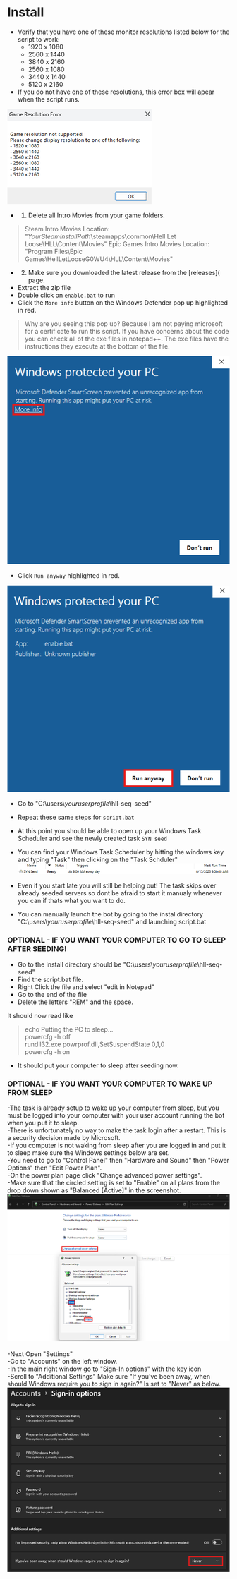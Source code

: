 # Install

- Verify that you have one of these monitor resolutions listed below for the script to work:
  - 1920 x 1080
  - 2560 x 1440
  - 3840 x 2160
  - 2560 x 1080
  - 3440 x 1440
  - 5120 x 2160
- If you do not have one of these resolutions, this error box will apear when the script runs.
  
![first](https://github.com/waterjugs/SYN-Seed-Script/blob/screenshots/Game%20Resolution%20Error.png)

- 1. Delete all Intro Movies from your game folders.
> Steam Intro Movies Location: "*YourSteamInstallPath*\\steamapps\common\Hell Let Loose\HLL\Content\Movies"
> Epic Games Intro Movies Location: "Program Files\Epic Games\HellLetLooseG0WU4\HLL\Content\Movies"
 
- 2. Make sure you downloaded the latest release from the [releases]( page.
- Extract the zip file
- Double click on `enable.bat` to run
- Click the `More info` button on the Windows Defender pop up highlighted in red.
> Why are you seeing this pop up? Because I am not paying microsoft for a certificate to run this script. If you have concerns about the code you can check all of the exe files in notepad++. The exe files have the instructions they execute at the bottom of the file. 

![second](https://github.com/waterjugs/SYN-Seed-Script/blob/screenshots/Windows%20Security%2001.png)

- Click `Run anyway` highlighted in red.

![third](https://github.com/waterjugs/SYN-Seed-Script/blob/screenshots/Windows%20Security%2002.png)

- Go to "C:\users\\*youruserprofile*\hll-seq-seed"

- Repeat these same steps for `script.bat`
- At this point you should be able to open up your Windows Task Scheduler and see the newly created task `SYN seed`
- You can find your Windows Task Scheduler by hitting the windows key and typing "Task" then clicking on the "Task Schduler"
![task](https://github.com/waterjugs/SYN-Seed-Script/blob/screenshots/Syn%20Task.png)
  
- Even if you start late you will still be helping out! The task skips over already seeded servers so dont be afraid to start it manualy whenever you can if thats what you want to do.
- You can manually launch the bot by going to the instal directory "C:\users\\*youruserprofile*\hll-seq-seed" and launching script.bat

### OPTIONAL - IF YOU WANT YOUR COMPUTER TO GO TO SLEEP AFTER SEEDING!

- Go to the install directory should be "C:\users\\*youruserprofile*\hll-seq-seed"
- Find the script.bat file.
- Right Click the file and select "edit in Notepad"
- Go to the end of the file
- Delete the letters "REM" and the space.

It should now read like 


> echo Putting the PC to sleep... <br>
> powercfg -h off <br>
> rundll32.exe powrprof.dll,SetSuspendState 0,1,0 <br>
> powercfg -h on <br>


- It should put your computer to sleep after seeding now.

### OPTIONAL - IF YOU WANT YOUR COMPUTER TO WAKE UP FROM SLEEP <br>

-The task is already setup to wake up your computer from sleep, but you must be logged into your computer with your user account running the bot when you put it to sleep. <br>
-There is unfortunately no way to make the task login after a restart. This is a security decision made by Microsoft.<br>
-If you computer is not waking from sleep after you are logged in and put it to sleep make sure the Windows settings below are set. <br>
-You need to go to "Control Panel" then "Hardware and Sound" then "Power Options" then "Edit Power Plan". <br>
-On the power plan page click "Change advanced power settings". <br>
-Make sure that the circled setting is set to "Enable" on all plans from the drop down shown as "Balanced [Active]" in the screenshot. 
![Power Plan](https://github.com/waterjugs/SYN-Seed-Script/blob/screenshots/Power%20Plan%20Settings.png) <br>
<br>
-Next Open "Settings" <br>
-Go to "Accounts" on the left window. <br>
-In the main right window go to "Sign-In options" with the key icon <br>
-Scroll to "Additional Settings" Make sure "If you've been away, when should Windows require you to sign in again?" Is set to "Never" as below. 
![Account Settings](https://github.com/waterjugs/SYN-Seed-Script/blob/screenshots/Account%20Setting.png)
